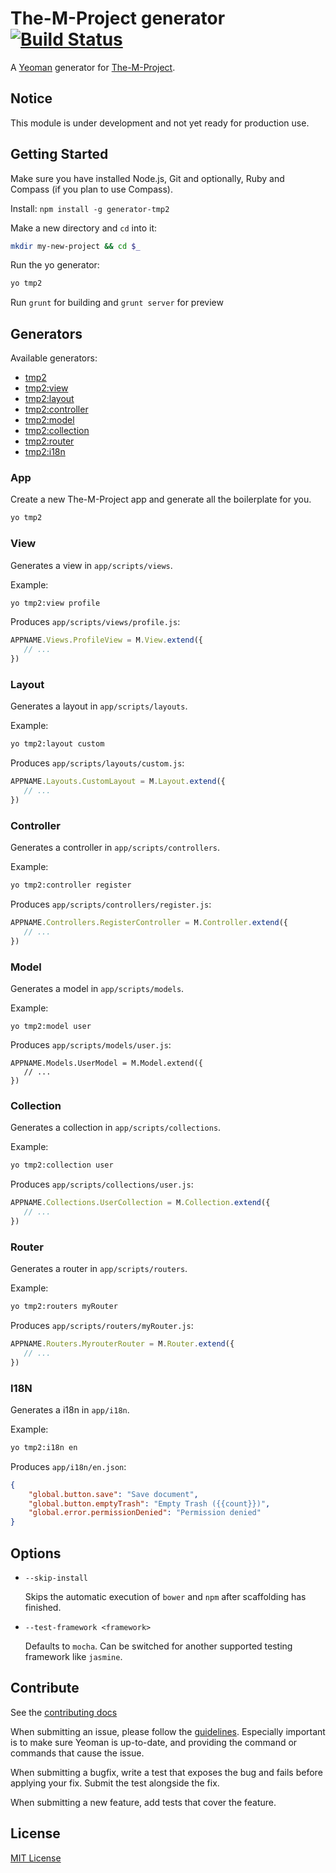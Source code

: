 # The-M-Project generator [![Build Status](https://travis-ci.org/mwaylabs/generator-tmp2.png)](https://travis-ci.org/mwaylabs/generator-tmp2)

A [Yeoman](http://yeoman.io) generator for [The-M-Project](http://the-m-project.org).

## Notice
This module is under development and not yet ready for production use.

## Getting Started

Make sure you have installed Node.js, Git and optionally, Ruby and Compass (if you plan to use Compass).

Install: `npm install -g generator-tmp2`

Make a new directory and `cd` into it:
```bash
mkdir my-new-project && cd $_
```

Run the yo generator:
```bash
yo tmp2
```

Run `grunt` for building and `grunt server` for preview

## Generators

Available generators:

* [tmp2](#app)
* [tmp2:view](#view)
* [tmp2:layout](#layout)
* [tmp2:controller](#controller)
* [tmp2:model](#model)
* [tmp2:collection](#collection)
* [tmp2:router](#router)
* [tmp2:i18n](#i18n)

### App
Create a new The-M-Project app and generate all the boilerplate for you.

```bash
yo tmp2
```

### View

Generates a view in `app/scripts/views`.

Example:
```bash
yo tmp2:view profile
```

Produces `app/scripts/views/profile.js`:

```javascript
APPNAME.Views.ProfileView = M.View.extend({
   // ...
})
```
### Layout

Generates a layout in `app/scripts/layouts`.

Example:
```bash
yo tmp2:layout custom
```

Produces `app/scripts/layouts/custom.js`:

```javascript
APPNAME.Layouts.CustomLayout = M.Layout.extend({
   // ...
})
```

### Controller

Generates a controller in `app/scripts/controllers`.

Example:
```bash
yo tmp2:controller register
```

Produces `app/scripts/controllers/register.js`:

```javascript
APPNAME.Controllers.RegisterController = M.Controller.extend({
   // ...
})
```

### Model

Generates a model in `app/scripts/models`.

Example:
```
yo tmp2:model user
```

Produces `app/scripts/models/user.js`:

```
APPNAME.Models.UserModel = M.Model.extend({
   // ...
})
```

### Collection

Generates a collection in `app/scripts/collections`.

Example:
```bash
yo tmp2:collection user
```

Produces `app/scripts/collections/user.js`:

```javascript
APPNAME.Collections.UserCollection = M.Collection.extend({
   // ...
})
```

### Router

Generates a router in `app/scripts/routers`.

Example:
```bash
yo tmp2:routers myRouter
```

Produces `app/scripts/routers/myRouter.js`:

```javascript
APPNAME.Routers.MyrouterRouter = M.Router.extend({
   // ...
})
```

### I18N

Generates a i18n in `app/i18n`.

Example:
```bash
yo tmp2:i18n en
```

Produces `app/i18n/en.json`:

```json
{
    "global.button.save": "Save document",
    "global.button.emptyTrash": "Empty Trash ({{count}})",
    "global.error.permissionDenied": "Permission denied"
}
```

## Options

* `--skip-install`

  Skips the automatic execution of `bower` and `npm` after scaffolding has finished.

* `--test-framework <framework>`

  Defaults to `mocha`. Can be switched for another supported testing framework like `jasmine`.


## Contribute

See the [contributing docs](https://github.com/yeoman/yeoman/blob/master/contributing.md)

When submitting an issue, please follow the [guidelines](https://github.com/yeoman/yeoman/blob/master/contributing.md#issue-submission). Especially important is to make sure Yeoman is up-to-date, and providing the command or commands that cause the issue.

When submitting a bugfix, write a test that exposes the bug and fails before applying your fix. Submit the test alongside the fix.

When submitting a new feature, add tests that cover the feature.

## License

[MIT License](http://en.wikipedia.org/wiki/MIT_License)
